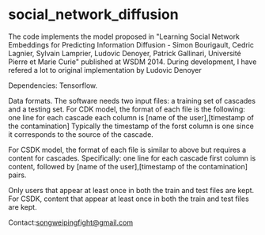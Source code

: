# social_network_diffusion
  The code implements the model proposed in "Learning Social Network Embeddings for Predicting Information Diffusion - Simon Bourigault, Cedric Lagnier, Sylvain Lamprier, Ludovic Denoyer, Patrick Gallinari, Université Pierre et Marie Curie" published at WSDM 2014. During development, I have refered a lot to original implementation by Ludovic Denoyer
  
  Dependencies:
  Tensorflow.
  
  Data formats.
  The software needs two input files: a training set of cascades and a testing set. 
  For CDK model, the format of each file is the following:
  one line for each cascade
  each column is [name of the user],[timestamp of the contamination]
  Typically the timestamp of the forst column is one since it corresponds to the source of the cascade.
  
  For CSDK model, the format of each file is similar to above but requires a content for cascades.
  Specifically:
  one line for each cascade
  first column is content, followed by [name of the user],[timestamp of the contamination] pairs.
  
  Only users that appear at least once in both the train and test files are kept. For CSDK, content that appear at least once in both the train and test files are kept.
  
  Contact:songweipingfight@gmail.com
